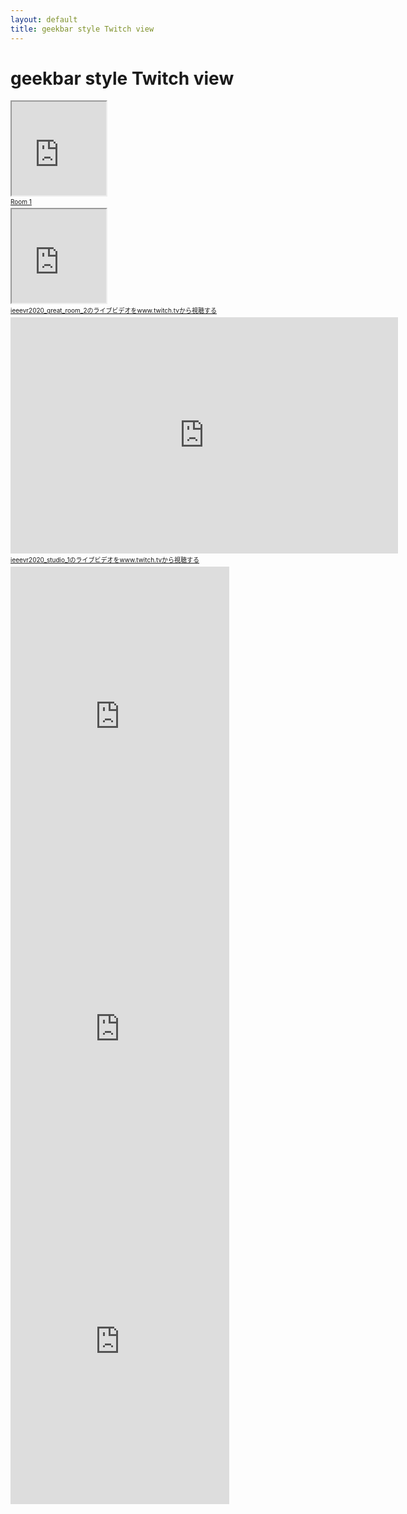 ```yaml
---
layout: default
title: geekbar style Twitch view
---
```


# geekbar style Twitch view

<iframe src="https://player.twitch.tv/?channel=ieeevr2020_great_room_1" frameborder="1" allowfullscreen="true" scrolling="no" width="30%"></iframe>
<a href="https://www.twitch.tv/ieeevr2020_great_room_1?tt_content=text_link&tt_medium=live_embed" style="padding:2px 0px 4px; display:block; width:345px; font-weight:normal; font-size:10px; text-decoration:underline;">Room 1</a>

<iframe src="https://player.twitch.tv/?channel=ieeevr2020_great_room_2" frameborder="1" allowfullscreen="true" scrolling="no" width="30%"></iframe>
</iframe><a href="https://www.twitch.tv/ieeevr2020_great_room_2?tt_content=text_link&tt_medium=live_embed" style="padding:2px 0px 4px; display:block; width:345px; font-weight:normal; font-size:10px; text-decoration:underline;">ieeevr2020_great_room_2のライブビデオをwww.twitch.tvから視聴する</a>

<iframe src="https://player.twitch.tv/?channel=ieeevr2020_studio_1" frameborder="0" allowfullscreen="true" scrolling="no" height="378" width="620"></iframe><a href="https://www.twitch.tv/ieeevr2020_studio_1?tt_content=text_link&tt_medium=live_embed" style="padding:2px 0px 4px; display:block; width:345px; font-weight:normal; font-size:10px; text-decoration:underline;">ieeevr2020_studio_1のライブビデオをwww.twitch.tvから視聴する</a>

<div><iframe src="https://www.twitch.tv/embed/ieeevr2020_great_room_1/chat" frameborder="0" scrolling="no" height="500" width="350"></iframe><div>
<div><iframe src="https://www.twitch.tv/embed/ieeevr2020_great_room_2/chat" frameborder="0" scrolling="no" height="500" width="350"></iframe><div>
<div><iframe src="https://www.twitch.tv/embed/ieeevr2020_studio_1/chat" frameborder="0" scrolling="no" height="500" width="350"></iframe><div>


